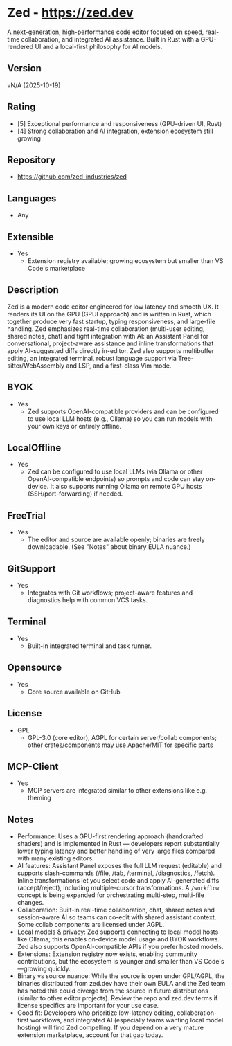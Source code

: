 # Zed - https://zed.dev
A next-generation, high-performance code editor focused on speed, real-time collaboration, and integrated AI assistance. Built in Rust with a GPU-rendered UI and a local-first philosophy for AI models.

## Version
vN/A (2025-10-19)

## Rating
- [5] Exceptional performance and responsiveness (GPU-driven UI, Rust)
- [4] Strong collaboration and AI integration, extension ecosystem still growing
  
## Repository
- https://github.com/zed-industries/zed
  
## Languages
- Any
  
## Extensible
- Yes
  - Extension registry available; growing ecosystem but smaller than VS Code's marketplace
  
## Description
Zed is a modern code editor engineered for low latency and smooth UX. It renders its UI on the GPU (GPUI approach) and is written in Rust, which together produce very fast startup, typing responsiveness, and large-file handling. Zed emphasizes real-time collaboration (multi-user editing, shared notes, chat) and tight integration with AI: an Assistant Panel for conversational, project-aware assistance and inline transformations that apply AI-suggested diffs directly in-editor. Zed also supports multibuffer editing, an integrated terminal, robust language support via Tree-sitter/WebAssembly and LSP, and a first-class Vim mode.

## BYOK
- Yes
  - Zed supports OpenAI-compatible providers and can be configured to use local LLM hosts (e.g., Ollama) so you can run models with your own keys or entirely offline.
  
## LocalOffline
- Yes
  - Zed can be configured to use local LLMs (via Ollama or other OpenAI-compatible endpoints) so prompts and code can stay on-device. It also supports running Ollama on remote GPU hosts (SSH/port-forwarding) if needed.
  
## FreeTrial
- Yes
  - The editor and source are available openly; binaries are freely downloadable. (See "Notes" about binary EULA nuance.)

## GitSupport
- Yes
  - Integrates with Git workflows; project-aware features and diagnostics help with common VCS tasks.
  
## Terminal
- Yes
  - Built-in integrated terminal and task runner.
  
## Opensource
- Yes
  - Core source available on GitHub
  
## License
- GPL
  - GPL-3.0 (core editor), AGPL for certain server/collab components; other crates/components may use Apache/MIT for specific parts
  
## MCP-Client
- Yes
  - MCP servers are integrated similar to other extensions like e.g. theming
  
## Notes
- Performance: Uses a GPU-first rendering approach (handcrafted shaders) and is implemented in Rust — developers report substantially lower typing latency and better handling of very large files compared with many existing editors.
- AI features: Assistant Panel exposes the full LLM request (editable) and supports slash-commands (/file, /tab, /terminal, /diagnostics, /fetch). Inline transformations let you select code and apply AI-generated diffs (accept/reject), including multiple-cursor transformations. A `/workflow` concept is being expanded for orchestrating multi-step, multi-file changes.
- Collaboration: Built-in real-time collaboration, chat, shared notes and session-aware AI so teams can co-edit with shared assistant context. Some collab components are licensed under AGPL.
- Local models & privacy: Zed supports connecting to local model hosts like Ollama; this enables on-device model usage and BYOK workflows. Zed also supports OpenAI-compatible APIs if you prefer hosted models.
- Extensions: Extension registry now exists, enabling community contributions, but the ecosystem is younger and smaller than VS Code's—growing quickly.
- Binary vs source nuance: While the source is open under GPL/AGPL, the binaries distributed from zed.dev have their own EULA and the Zed team has noted this could diverge from the source in future distributions (similar to other editor projects). Review the repo and zed.dev terms if license specifics are important for your use case.
- Good fit: Developers who prioritize low-latency editing, collaboration-first workflows, and integrated AI (especially teams wanting local model hosting) will find Zed compelling. If you depend on a very mature extension marketplace, account for that gap today.
